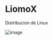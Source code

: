 # LiomoX  
Distribucion de Linux

![image](https://user-images.githubusercontent.com/116662838/217999871-93bb564f-3436-4b09-bfb2-8de29287b1cb.png)
